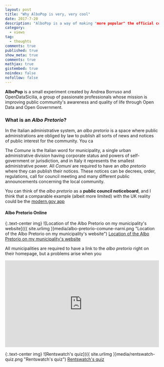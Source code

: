 ```yaml
---
layout: post
title: "Why AlboPop is very, very cool"
date: 2017-7-20
description: "AlboPop is a way of making "more popular" the official council board of Italian public administrations, often buried behind old and closed web services."
category:
  - views
tag:
  - thoughts
comments: true
published: true
show_meta: true
comments: true
mathjax: true
gistembed: true
noindex: false
nofollow: false
---
```


**AlboPop** is a small experiment created by Andrea Borruso and OpenDataSicilia, a group of passionate professionals whose mission is improving public community's awareness and quality of life through Open Data and Open Government.

<!--more-->

### What is an *Albo Pretorio*?

In the Italian administrative system, an *albo pretorio* is a space where public administrations are obliged by law to publish all sorts of news and notices of public interest for the community. You ca

The *Comune* is the Italian word for municipality, a single urban administrative division having corporate status and powers of self-government or jurisdiction, and in Italy it represents the smallest administrative power. All *Comuni* are required to have an *albo pretorio* where they can publish their notices. These notices can be decrees, order, regulations, call for council meeting and many different public announcements concerning the local community.

You can think of the *albo pretorio* as a **public council noticeboard**, and I think that a comparable example (albeit more limited) with the UK reality could be the [modern.gov app](https://play.google.com/store/apps/details?id=uk.co.moderngov.modgov&feature=search_result#?t=W251bGwsMSwyLDEsInVrLmNvLm1vZGVybmdvdi5tb2Rnb3YiXQ)

#### Albo Pretorio Online

{:.text-center img}
![Location of the Albo Pretorio on my municipality's website]({{ site.urlimg }}media/albo-pretorio-comune-narni.png "Location of the Albo Pretorio on my municipality's website") [Location of the Albo Pretorio on my municipality's website](http://www.comune.narni.tr.it/)

All municipalities are required to have a link to the *albo pretorio* right on their homepage, but a problems arise when you

<style>.embed-container { position: relative; padding-bottom: 56.25%; height: 0; overflow: hidden; max-width: 100%; } .embed-container iframe, .embed-container object, .embed-container embed { position: absolute; top: 0; left: 0; width: 100%; height: 100%; }</style><div class='embed-container'><iframe src='https://www.youtube.com/embed/_a7g69kXn_o' frameborder='0' allowfullscreen></iframe></div>

{:.text-center img}
![Rentswatch's quiz]({{ site.urlimg }}media/rentswatch-quiz.png "Rentswatch's quiz") [Rentswatch's quiz](http://www.rentswatch.com/#!/quiz/)
